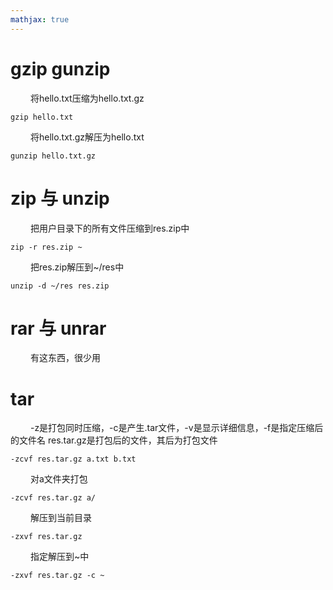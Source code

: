 ```yaml
---
mathjax: true
---
```


# gzip gunzip
&emsp;&emsp; 将hello.txt压缩为hello.txt.gz
```
gzip hello.txt 
```
&emsp;&emsp; 将hello.txt.gz解压为hello.txt
```
gunzip hello.txt.gz
```

<!---more-->
# zip 与 unzip
&emsp;&emsp; 把用户目录下的所有文件压缩到res.zip中
```
zip -r res.zip ~
```
&emsp;&emsp; 把res.zip解压到~/res中
```
unzip -d ~/res res.zip
```

# rar 与 unrar
&emsp;&emsp; 有这东西，很少用

# tar
&emsp;&emsp; -z是打包同时压缩，-c是产生.tar文件，-v是显示详细信息，-f是指定压缩后的文件名 res.tar.gz是打包后的文件，其后为打包文件

```
-zcvf res.tar.gz a.txt b.txt
```
&emsp;&emsp; 对a文件夹打包
```
-zcvf res.tar.gz a/
```
&emsp;&emsp; 解压到当前目录
```
-zxvf res.tar.gz 
```
&emsp;&emsp;  指定解压到~中
```
-zxvf res.tar.gz -c ~ 
```
